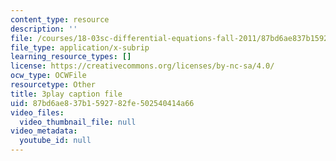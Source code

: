 ```yaml
---
content_type: resource
description: ''
file: /courses/18-03sc-differential-equations-fall-2011/87bd6ae837b1592782fe502540414a66_qbyeQum8qTE.vtt
file_type: application/x-subrip
learning_resource_types: []
license: https://creativecommons.org/licenses/by-nc-sa/4.0/
ocw_type: OCWFile
resourcetype: Other
title: 3play caption file
uid: 87bd6ae8-37b1-5927-82fe-502540414a66
video_files:
  video_thumbnail_file: null
video_metadata:
  youtube_id: null
---
```

